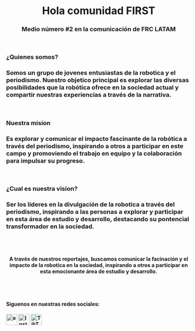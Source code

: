 <!-- FIRST NO OFICIAL 2023 -->

# 
<h1 align="center">Hola comunidad FIRST</h1>
<h3 align="center">Medio número #2 en la comunicación de
FRC LATAM</h3>
<br>
<h3 aling="left"><b>¿Quienes somos?</h3>
<h3>Somos un grupo de jovenes entusiastas de la robotica y el periodismo. Nuestro objetico principal es explorar las diversas posibilidades que la robótica ofrece en la sociedad actual y compartir nuestras experiencias a través de la narrativa.</h3>
<br>
<h3 aling="left"><b>Nuestra mision</h3>
<h3>Es explorar y comunicar el impacto fascinante de la robótica a través del periodismo, inspirando a otros a participar en este campo y promoviendo el trabajo en equipo y la colaboración para impulsar su progreso.</h3>
<br>
<h3 align="left"><b>¿Cual es nuestra vision?</h3>
<h3>Ser los lideres en la divulgación de la robotica a través del periodismo, inspirando a las personas a explorar y participar en esta área de estudio y desarrollo, destacando su pontencial transformador en la sociedad.</h3>
<br>
<br>
<h4 align="center">A través de nuestros reportajes, buscamos comunicar la facinación y el impacto de la robotica en la sociedad, inspirando a otros a participar en esta emocionante área de estudio y desarrollo.</h4>
<br>
<br>
<h4 align="left">Siguenos en nuestras redes sociales: </h3>
<p align="left">
<a href="https://www.facebook.com/profile.php?id=100093810591571" target="blank"><img align="center" src="https://raw.githubusercontent.com/rahuldkjain/github-profile-readme-generator/master/src/images/icons/Social/facebook.svg" alt="e" height="30" width="30" /></a> <a href="https://www.instagram.com/first_no_oficial/" target="blank"><img align="center" src="https://img.shields.io/badge/Instagram-%23E4405F.svg?logo=Instagram&logoColor=white" alt="Instagram" height="30" /></a> <a href="https://tiktok.com/@first_no_oficial" target="blank"><img align="center" src="https://img.shields.io/badge/TikTok-%23000000.svg?logo=TikTok&logoColor=white" alt="TikTok" height="30" /></a>
